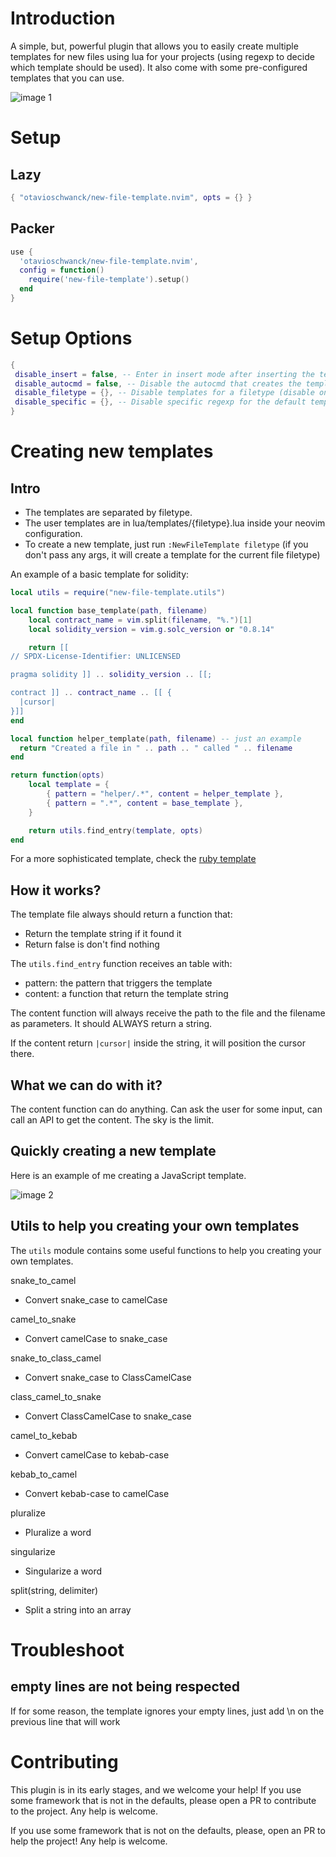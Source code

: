 # Introduction

A simple, but, powerful plugin that allows you to easily create multiple templates for new files using lua for your projects (using regexp to decide which template should be used).  It also come with some pre-configured templates that you can use.

![image 1](https://i.imgur.com/9v36F5n.gif)

# Setup

## Lazy

```lua
{ "otavioschwanck/new-file-template.nvim", opts = {} }
```

## Packer

```lua
use {
  'otavioschwanck/new-file-template.nvim', 
  config = function() 
    require('new-file-template').setup() 
  end
}

```

# Setup Options

```lua
{ 
 disable_insert = false, -- Enter in insert mode after inserting the template?,
 disable_autocmd = false, -- Disable the autocmd that creates the template.  You can use manually by calling :InsertTemplateFile,
 disable_filetype = {}, -- Disable templates for a filetype (disable only default templates.  User templates will work).
 disable_specific = {}, -- Disable specific regexp for the default templates.  Example: { ruby = { ".*" } }.  To see the regexps, just look into lua/templates/{filetype}.lua for the regexp being used.
}
```
# Creating new templates

## Intro

- The templates are separated by filetype.
- The user templates are in lua/templates/{filetype}.lua inside your neovim configuration.
- To create a new template, just run `:NewFileTemplate filetype` (if you don't pass any args, it will create a template for the current file filetype)

An example of a basic template for solidity:

```lua
local utils = require("new-file-template.utils")

local function base_template(path, filename)
	local contract_name = vim.split(filename, "%.")[1]
	local solidity_version = vim.g.solc_version or "0.8.14"

	return [[
// SPDX-License-Identifier: UNLICENSED

pragma solidity ]] .. solidity_version .. [[;

contract ]] .. contract_name .. [[ {
  |cursor|
}]]
end

local function helper_template(path, filename) -- just an example
  return "Created a file in " .. path .. " called " .. filename
end

return function(opts)
	local template = {
		{ pattern = "helper/.*", content = helper_template },
		{ pattern = ".*", content = base_template },
	}

	return utils.find_entry(template, opts)
end
```

For a more sophisticated template, check the [ruby template](https://github.com/otavioschwanck/new-file-template.nvim/blob/master/lua/new-file-template/templates/ruby.lua)

## How it works?

The template file always should return a function that:
  - Return the template string if it found it
  - Return false is don't find nothing

The `utils.find_entry` function receives an table with:
  - pattern: the pattern that triggers the template
  - content: a function that return the template string

The content function will always receive the path to the file and the filename as parameters. It should ALWAYS return a string.

If the content return `|cursor|` inside the string, it will position the cursor there.

## What we can do with it?

The content function can do anything.  Can ask the user for some input, can call an API to get the content.  The sky is the limit.

## Quickly creating a new template

Here is an example of me creating a JavaScript template.

![image 2](https://i.imgur.com/H1pUkXw.gif)

## Utils to help you creating your own templates

The `utils` module contains some useful functions to help you creating your own templates.

snake_to_camel
  - Convert snake_case to camelCase

camel_to_snake
  - Convert camelCase to snake_case

snake_to_class_camel
  - Convert snake_case to ClassCamelCase

class_camel_to_snake
  - Convert ClassCamelCase to snake_case

camel_to_kebab
  - Convert camelCase to kebab-case

kebab_to_camel
  - Convert kebab-case to camelCase

pluralize
  - Pluralize a word

singularize
  - Singularize a word

split(string, delimiter)
  - Split a string into an array


# Troubleshoot

## empty lines are not being respected
If for some reason, the template ignores your empty lines, just add \n on the previous line that will work

# Contributing

This plugin is in its early stages, and we welcome your help! If you use some framework that is not in the defaults, please open a PR to contribute to the project. Any help is welcome.

If you use some framework that is not on the defaults, please, open an PR to help the project! Any help is welcome.
